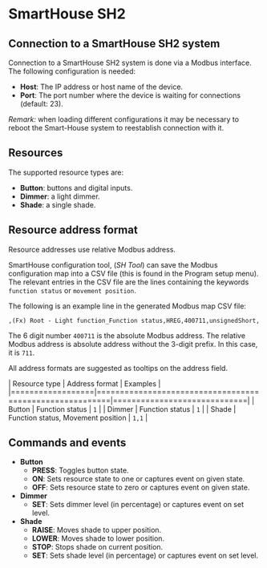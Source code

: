 SmartHouse SH2
===============

Connection to a SmartHouse SH2 system
--------------------------------------

Connection to a SmartHouse SH2 system is done via a Modbus
interface. The following configuration is needed:

 + **Host**: The IP address or host name of the device.
 + **Port**: The port number where the device is waiting for connections (default: 23).

*Remark:* when loading different configurations it may be necessary to reboot the Smart-House system to reestablish connection with it.


Resources
---------

The supported resource types are:

 + **Button**: buttons and digital inputs.
 + **Dimmer**: a light dimmer.
 + **Shade**: a single shade.

Resource address format
-----------------------

Resource addresses use relative Modbus address.

SmartHouse configuration tool, (*SH Tool*) can save the Modbus
configuration map into a CSV file (this is found in the Program setup
menu). The relevant entries in the CSV file are the lines containing
the keywords `function status` or `movement position`.

The following is an example line in the generated Modbus map CSV file:

`,(Fx) Root - Light function_Function status,HREG,400711,unsignedShort,`

The 6 digit number `400711` is the absolute Modbus address. The
relative Modbus address is absolute address without the 3-digit
prefix. In this case, it is `711`.

All address formats are suggested as tooltips on the address field.

| Resource type    | Address format                                          | Examples                    |
|==================|=========================================================|=============================|
| Button           | Function status                                         | `1`                         |
| Dimmer           | Function status                                         | `1`                         |
| Shade            | Function status, Movement position                      | `1,1`                       |

Commands and events
-----------------

+ **Button**
   - **PRESS**: Toggles button state.
   - **ON**: Sets resource state to one or captures event on given state.
   - **OFF**: Sets resource state to zero or captures event on given state.
+ **Dimmer**
   - **SET**: Sets dimmer level (in percentage) or captures event on set level.
+ **Shade**
   - **RAISE**: Moves shade to upper position.
   - **LOWER**: Moves shade to lower position.
   - **STOP**: Stops shade on current position.
   - **SET**: Sets shade level (in percentage) or captures event on set level.
